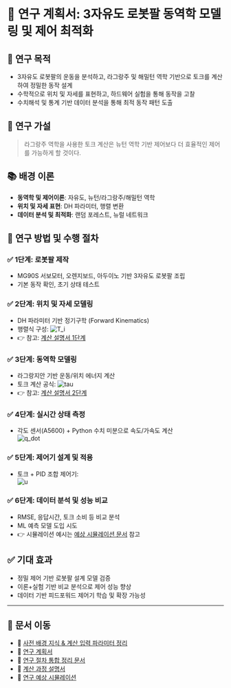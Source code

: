 # 📄 연구 계획서: 3자유도 로봇팔 동역학 모델링 및 제어 최적화

## 🎯 연구 목적
- 3자유도 로봇팔의 운동을 분석하고, 라그랑주 및 해밀턴 역학 기반으로 토크를 계산하여 정밀한 동작 설계
- 수학적으로 위치 및 자세를 표현하고, 하드웨어 실험을 통해 동작을 고찰
- 수치해석 및 통계 기반 데이터 분석을 통해 최적 동작 패턴 도출

## 🧪 연구 가설
> 라그랑주 역학을 사용한 토크 계산은 뉴턴 역학 기반 제어보다 더 효율적인 제어를 가능하게 할 것이다.

## 📚 배경 이론
- **동역학 및 제어이론**: 자유도, 뉴턴/라그랑주/해밀턴 역학
- **위치 및 자세 표현**: DH 파라미터, 행렬 변환
- **데이터 분석 및 최적화**: 랜덤 포레스트, 뉴럴 네트워크

## 🔬 연구 방법 및 수행 절차

### ✅ 1단계: 로봇팔 제작
- MG90S 서보모터, 오렌지보드, 아두이노 기반 3자유도 로봇팔 조립
- 기본 동작 확인, 초기 상태 테스트

### ✅ 2단계: 위치 및 자세 모델링
- DH 파라미터 기반 정기구학 (Forward Kinematics)
- 행렬식 구성:
  ![T_i](https://latex.codecogs.com/svg.image?T_i%20%3D%20Rot_z(\theta_i)%20\cdot%20Trans_z(d_i)%20\cdot%20Trans_x(a_i)%20\cdot%20Rot_x(\alpha_i))
- 👉 참고: [계산 설명서 1단계](calculate.md)

### ✅ 3단계: 동역학 모델링
- 라그랑지안 기반 운동/위치 에너지 계산
- 토크 계산 공식:
  ![tau](https://latex.codecogs.com/svg.image?\tau_i%20%3D%20\frac{d}{dt}\left(\frac{\partial%20L}{\partial%20\dot{q}_i}\right)%20-%20\frac{\partial%20L}{\partial%20q_i})
- 👉 참고: [계산 설명서 2단계](calculate.md)

### ✅ 4단계: 실시간 상태 측정
- 각도 센서(A5600) + Python 수치 미분으로 속도/가속도 계산  
  ![q_dot](https://latex.codecogs.com/svg.image?\dot{q}%20%3D%20\frac{q(t)%20-%20q(t-\Delta%20t)}{\Delta%20t})

### ✅ 5단계: 제어기 설계 및 적용
- 토크 + PID 조합 제어기:  
  ![u](https://latex.codecogs.com/svg.image?u%20%3D%20\tau%20%2B%20K_p%20e%20%2B%20K_d%20\dot{e})

### ✅ 6단계: 데이터 분석 및 성능 비교
- RMSE, 응답시간, 토크 소비 등 비교 분석
- ML 예측 모델 도입 시도
- 👉 시뮬레이션 예시는 [예상 시뮬레이션 문서](simulation.md) 참고

## ✅ 기대 효과
- 정밀 제어 기반 로봇팔 설계 모델 검증
- 이론+실험 기반 비교 분석으로 제어 성능 향상
- 데이터 기반 피드포워드 제어기 학습 및 확장 가능성

---

## 🔁 문서 이동

- 📄 [사전 배경 지식 & 계산 입력 파라미터 정리](pre-investigation.md)
- 🧪 [연구 계획서](research-docs.md)
- 📄 [연구 절차 통합 정리 문서](solution-guide.md)
- 🧪 [계산 과정 설명서](calculate.md)
- 📄 [연구 예상 시뮬레이션](simulation.md)
